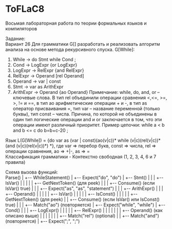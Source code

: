 # ToFLaC8
Восьмая лабораторная работа по теории формальных языков и компиляторов

Задание:  
Вариант 26 
Для грамматики G[<While>] разработать и реализовать алгоритм 
анализа на основе метода рекурсивного спуска. 
G[While]: 
1. While → do Stmt  while Cond ; 
2. Cond → LogExpr {or LogExpr} 
3. LogExpr → RelExpr {and RelExpr}  
4. RelExpr → Operand [rel Operand]
5. Operand → var | const 
6. Stmt → var as ArithExpr
7. ArithExpr → Operand {ao Operand}
Примечание: while, do, and, or – ключевые слова. В тип rel 
объединили операции сравнения <,<=, >=, >, != и ==, в тип ao 
арифметические операции + и -, в тип as оператор присваивания =, тип var – название переменной (только буквы), тип const – числа. Причина, по 
которой не объединены в один тип логические операции and и or 
заключается в том, что эти операции имеют различный приоритет.  Пример 
цепочки: while a < b and b <= c do b=b+c-20 ;

Язык L(G[While]) = {do var as (var | const)(ao(v|c))* while (v|c)(rel(v|c))* (and (v|c)(rel(v|c))*) *}, где var => перебор букв, const => числа, rel => операции сравнения, ao => +|-, as => =  
Классификация грамматики - Контекстно свободная (1, 2, 3, 4, 6 и 7 правила)  

Схема вызова функций:  
Parse()
   |
   +-- WhileStatement()
        |
        +-- Expect("do", "do")
        |
        +-- Stmt()
        |    |
        |    +-- IsVar()
        |    |    |
        |    |    +-- GetNextToken() (для peek)
        |    |
        |    +-- Consume() (если IsVar() true)
        |    |
        |    +-- Expect("as", "as", "statement")
        |    |
        |    +-- ArithExpr()
        |         |
        |         +-- Operand()
        |         |    |
        |         |    +-- IsVar()
        |         |    |
        |         |    +-- IsConst()
        |         |    |
        |         |    +-- GetNextToken() (для peek)
        |         |    +-- Consume() (если IsVar() или IsConst() true)
        |         |
        |         +-- Match("ao")  (повторяется)
        |
        +-- Expect("while", "while")
        |
        +-- Cond()
        |    |
        |    +-- LogExpr()
        |    |    |
        |    |    +-- RelExpr()
        |    |    |    |
        |    |    |    +-- Operand() (как описано выше)
        |    |    |    |
        |    |    |    +-- Match("rel") (optional)
        |    |    +-- Match("and") (повторяется)
        |
        +-- Expect(";", ";")  
        



